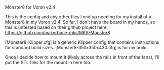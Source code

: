 Monster8 for Voron v2.4

This is the config and any other files I end up needing for my install
of a Monster8 in my Voron v2.4.  So far, I don't have the board in my
hands, so this is untested based on their github project here:
https://github.com/makerbase-mks/MKS-Monster8

[Monster8-Klipper.cfg] is a generic Klipper config that contains instructions
for standard build sizes.
[Monster8-350x350x430.cfg] is for my build.

Once I decide how to mount it (likely across the rails in front of the fans),
I'll put the STL files for the mount in here too.
